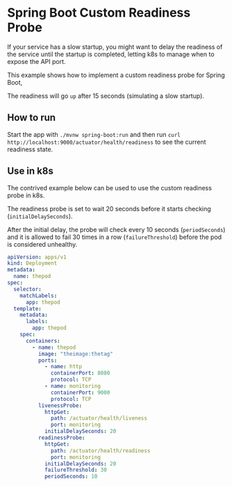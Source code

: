 # Spring Boot Custom Readiness Probe

If your service has a slow startup,
you might want to delay the readiness of the service until the startup is completed,
letting k8s to manage when to expose the API port.

This example shows how to implement a custom readiness probe for Spring Boot,

The readiness will go `up` after 15 seconds (simulating a slow startup).

## How to run

Start the app with `./mvnw spring-boot:run` and
then run `curl http://localhost:9000/actuator/health/readiness`
to see the current readiness state.

## Use in k8s

The contrived example below can be used to use the custom readiness probe in k8s.

The readiness probe is set to wait 20 seconds before it starts checking (`initialDelaySeconds`).

After the initial delay, the probe will check every 10 seconds (`periodSeconds`)
and it is allowed to fail 30 times in a row (`failureThreshold`)
before the pod is considered unhealthy.

```yaml
apiVersion: apps/v1
kind: Deployment
metadata:
  name: thepod
spec:
  selector:
    matchLabels:
      app: thepod
  template:
    metadata:
      labels:
        app: thepod
    spec:
      containers:
        - name: thepod
          image: "theimage:thetag"
          ports:
            - name: http
              containerPort: 8080
              protocol: TCP
            - name: monitoring
              containerPort: 9000
              protocol: TCP
          livenessProbe:
            httpGet:
              path: /actuator/health/liveness
              port: monitoring
            initialDelaySeconds: 20
          readinessProbe:
            httpGet:
              path: /actuator/health/readiness
              port: monitoring
            initialDelaySeconds: 20
            failureThreshold: 30
            periodSeconds: 10
```
